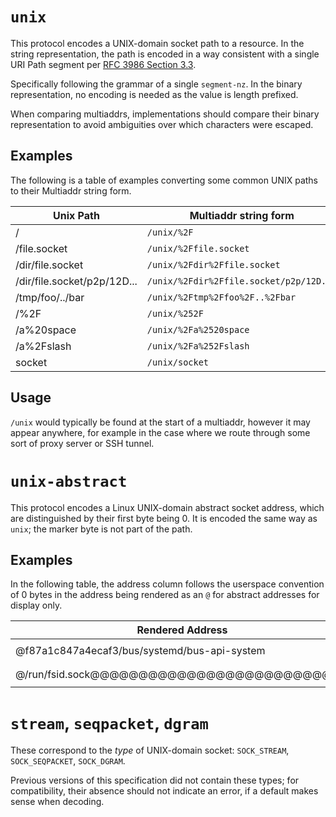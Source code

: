 # `unix`

This protocol encodes a UNIX-domain socket path to a resource. In the string
representation, the path is encoded in a way consistent with a single URI Path
segment per [RFC 3986 Section 3.3](https://datatracker.ietf.org/doc/html/rfc3986#autoid-23).

Specifically following the grammar of a single `segment-nz`. In the binary
representation, no encoding is needed as the value is length prefixed.

When comparing multiaddrs, implementations should compare their binary
representation to avoid ambiguities over which characters were escaped.

## Examples

The following is a table of examples converting some common UNIX paths to their
Multiaddr string form.

| Unix Path                   | Multiaddr string form                   |
| --------------------------- | --------------------------------------- |
| /                           | `/unix/%2F`                             |
| /file.socket                | `/unix/%2Ffile.socket`                  |
| /dir/file.socket            | `/unix/%2Fdir%2Ffile.socket`            |
| /dir/file.socket/p2p/12D... | `/unix/%2Fdir%2Ffile.socket/p2p/12D...` |
| /tmp/foo/../bar             | `/unix/%2Ftmp%2Ffoo%2F..%2Fbar`         |
| /%2F                        | `/unix/%252F`                           |
| /a%20space                  | `/unix/%2Fa%2520space`                  |
| /a%2Fslash                  | `/unix/%2Fa%252Fslash`                  |
| socket                      | `/unix/socket`                          |

## Usage

`/unix` would typically be found at the start of a multiaddr, however it may
appear anywhere, for example in the case where we route through some sort of
proxy server or SSH tunnel.

# `unix-abstract`

This protocol encodes a Linux UNIX-domain abstract socket address,
which are distinguished by their first byte being 0.
It is encoded the same way as `unix`;
the marker byte is not part of the path.

## Examples

In the following table, the address column follows the userspace convention
of 0 bytes in the address being rendered as an `@` for abstract addresses
for display only.

| Rendered Address                             | multiaddr string form                                              |
| -------------------------------------------- | ------------------------------------------------------------------ |
| @f87a1c847a4ecaf3/bus/systemd/bus-api-system | `/unix-abstract/f87a1c847a4ecaf3%2Fbus%2Fsystemd%2Fbus-api-system` |
| @/run/fsid.sock@@@@@@@@@@@@@@@@@@@@@@@@@@... | `/unix-abstract/%2Frun%2Ffsid.sock%00%00%00%00%00%00%00%00%00...`  |

# `stream`, `seqpacket`, `dgram`

These correspond to the *type* of UNIX-domain socket:
`SOCK_STREAM`, `SOCK_SEQPACKET`, `SOCK_DGRAM`.

Previous versions of this specification did not contain these types;
for compatibility, their absence should not indicate an error,
if a default makes sense when decoding.
